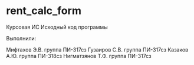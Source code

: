 # rent_calc_form
Курсовая ИС
Исходный код программы

Выполнили:

Мифтахов Э.В. группа ПИ-317сз
Гузаиров С.В. группа ПИ-317сз
Казаков А.Ю. группа ПИ-318сз
Нигматзянов Т.Ф. группа ПИ-317сз
